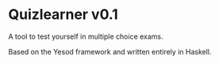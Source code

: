 Quizlearner v0.1
===========

A tool to test yourself in multiple choice exams.

Based on the Yesod framework and written entirely in Haskell.

